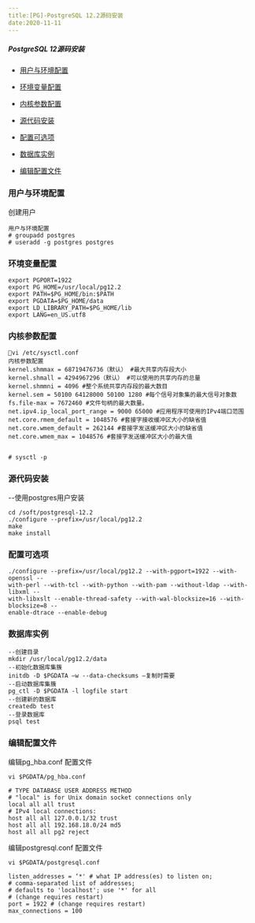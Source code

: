 ```yaml
---
title:[PG]-PostgreSQL 12.2源码安装
date:2020-11-11
---
```




##### PostgreSQL 12源码安装

- [用户与环境配置](用户与环境配置)

- [环境变量配置](环境变量配置)

- [内核参数配置](内核参数配置)

- [源代码安装](源代码安装)

- [配置可选项](配置可选项)

- [数据库实例](数据库实例)

- [编辑配置文件](编辑配置文件)

  

### 用户与环境配置

创建用户

```
用户与环境配置
# groupadd postgres
# useradd -g postgres postgres
```



### 环境变量配置

```
export PGPORT=1922
export PG_HOME=/usr/local/pg12.2
export PATH=$PG_HOME/bin:$PATH
export PGDATA=$PG_HOME/data
export LD_LIBRARY_PATH=$PG_HOME/lib
export LANG=en_US.utf8
```



### 内核参数配置

```
vi /etc/sysctl.conf
内核参数配置
kernel.shmmax = 68719476736（默认） #最大共享内存段大小
kernel.shmall = 4294967296（默认） #可以使用的共享内存的总量
kernel.shmmni = 4096 #整个系统共享内存段的最大数目
kernel.sem = 50100 64128000 50100 1280 #每个信号对象集的最大信号对象数
fs.file-max = 7672460 #文件句柄的最大数量。
net.ipv4.ip_local_port_range = 9000 65000 #应用程序可使用的IPv4端口范围
net.core.rmem_default = 1048576 #套接字接收缓冲区大小的缺省值
net.core.wmem_default = 262144 #套接字发送缓冲区大小的缺省值
net.core.wmem_max = 1048576 #套接字发送缓冲区大小的最大值


# sysctl -p
```



### 源代码安装

--使用postgres用户安装

```
cd /soft/postgresql-12.2
./configure --prefix=/usr/local/pg12.2
make
make install
```



### 配置可选项

```
./configure --prefix=/usr/local/pg12.2 --with-pgport=1922 --with-openssl --
with-perl --with-tcl --with-python --with-pam --without-ldap --with-libxml --
with-libxslt --enable-thread-safety --with-wal-blocksize=16 --with-blocksize=8 --
enable-dtrace --enable-debug
```



### 数据库实例

```
--创建目录
mkdir /usr/local/pg12.2/data
--初始化数据库集簇
initdb -D $PGDATA –w --data-checksums –复制时需要
--启动数据库集簇
pg_ctl -D $PGDATA -l logfile start
--创建新的数据库
createdb test
--登录数据库
psql test
```



### 编辑配置文件

编辑pg_hba.conf 配置文件

```
vi $PGDATA/pg_hba.conf

# TYPE DATABASE USER ADDRESS METHOD
# "local" is for Unix domain socket connections only
local all all trust
# IPv4 local connections:
host all all 127.0.0.1/32 trust
host all all 192.168.18.0/24 md5
host all all pg2 reject
```

编辑postgresql.conf 配置文件

```
vi $PGDATA/postgresql.conf

listen_addresses = ‘*' # what IP address(es) to listen on;
# comma-separated list of addresses;
# defaults to 'localhost'; use '*' for all
# (change requires restart)
port = 1922 # (change requires restart)
max_connections = 100
```